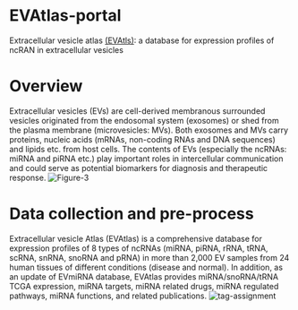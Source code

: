 # EVAtlas-portal

Extracellular vesicle atlas [(EVAtls)](http://bioinfo.life.hust.edu.cn/EVAtlas/): a database for expression profiles of ncRAN in extracellular vesicles

# Overview

Extracellular vesicles (EVs) are cell-derived membranous surrounded vesicles originated from the endosomal system (exosomes) or shed from the plasma membrane (microvesicles: MVs). Both exosomes and MVs carry proteins, nucleic acids (mRNAs, non-coding RNAs and DNA sequences) and lipids etc. from host cells. The contents of EVs (especially the ncRNAs: miRNA and piRNA etc.) play important roles in intercellular communication and could serve as potential biomarkers for diagnosis and therapeutic response.
![Figure-3](https://user-images.githubusercontent.com/19505178/112605333-28ecc480-8e52-11eb-8c3a-0c7b38123e53.jpg)


# Data collection and pre-process

Extracellular vesicle Atlas (EVAtlas) is a comprehensive database for expression profiles of 8 types of ncRNAs (miRNA, piRNA, rRNA, tRNA, scRNA, snRNA, snoRNA and pRNA) in more than 2,000 EV samples from 24 human tissues of different conditions (disease and normal). In addition, as an update of EVmiRNA database, EVAtlas provides miRNA/snoRNA/tRNA TCGA expression, miRNA targets, miRNA related drugs, miRNA regulated pathways, miRNA functions, and related publications.
![tag-assignment](https://user-images.githubusercontent.com/19505178/112605585-6ea98d00-8e52-11eb-8348-7532c7b73af2.png)

